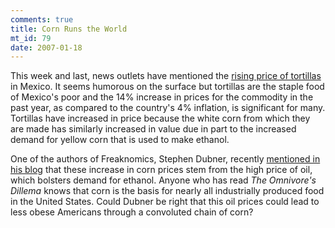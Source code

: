 ```yaml
--- 
comments: true
title: Corn Runs the World
mt_id: 79
date: 2007-01-18
---
```

This week and last, news outlets have mentioned the [rising price of tortillas](http://www.commercialappeal.com/mca/business/article/0,1426,MCA_440_5278441,00.html) in Mexico.  It seems humorous on the surface but tortillas are the staple food of Mexico's poor and the 14% increase in prices for the commodity in the past year, as compared to the country's 4% inflation, is significant for many.  Tortillas have increased in price because the white corn from which they are made has similarly increased in value due in part to the increased demand for yellow corn that is used to make ethanol.

One of the authors of Freaknomics, Stephen Dubner, recently [mentioned in his blog](http://www.freakonomics.com/blog/2007/01/10/will-the-high-price-of-oil-make-americans-skinnier/) that these increase in corn prices stem from the high price of oil, which bolsters demand for ethanol.  Anyone who has read <em>The Omnivore's Dillema</em> knows that corn is the basis for nearly all industrially produced food in the United States.  Could Dubner be right that this oil prices could lead to less obese Americans through a convoluted chain of corn?

